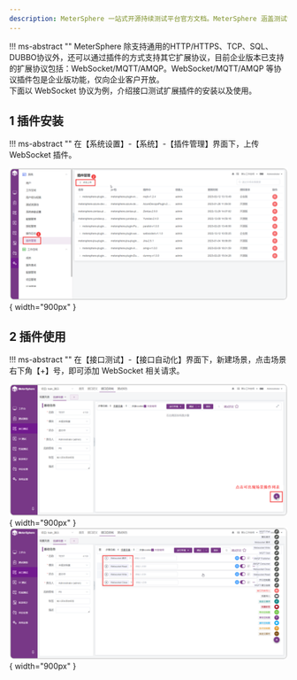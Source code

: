 ```yaml
---
description: MeterSphere 一站式开源持续测试平台官方文档。MeterSphere 涵盖测试管理、接口测试、UI 测试和性能测试等功能，全面兼容 JMeter、Selenium 等主流开源标准，有效助力开发和测试团队充分利用云弹性进行高度可 扩展的自动化测试，加速高质量的软件交付。
---
```


!!! ms-abstract ""
    MeterSphere 除支持通用的HTTP/HTTPS、TCP、SQL、DUBBO协议外，还可以通过插件的方式支持其它扩展协议，目前企业版本已支持的扩展协议包括：WebSocket/MQTT/AMQP。WebSocket/MQTT/AMQP 等协议插件包是企业版功能，仅向企业客户开放。<br>
    下面以 WebSocket 协议为例，介绍接口测试扩展插件的安装以及使用。

## 1 插件安装

!!! ms-abstract ""
    在【系统设置】-【系统】-【插件管理】界面下，上传 WebSocket 插件。

![jenkins-plugin](../../img/system_management/插件管理1.png){ width="900px" }

## 2 插件使用

!!! ms-abstract ""
    在【接口测试】-【接口自动化】界面下，新建场景，点击场景右下角【+】号，即可添加 WebSocket 相关请求。

![jenkins-plugin](../../img/system_management/插件管理2.png){ width="900px" }
![jenkins-plugin](../../img/system_management/插件管理3.png){ width="900px" }